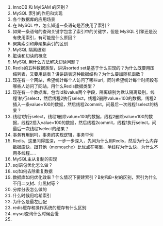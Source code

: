 1. InnoDB 和 MyISAM 的区别？
2. MySQL 索引的作用和实现
3. 各个数据库的应用场景
4. 在 MySQL 中，怎么知道一条语句是否使用了索引？
5. 如果一条语句的查询关键字包含了索引中的关键字，但是 MySQL 引擎还是没有使用索引，有可能是什么原因？
6. 聚集索引和非聚集索引的区别
7. MySQL 隔离级别
8. 脏读和幻读的概念
9. MySQL 用什么方法解决幻读问题？
10. Redis的五种数据类型，讲讲sorted set是基于什么实现的？为什么既要用压缩列表，又要用跳表？讲讲跳表这种数据结构？为什么要加随机函数？
11. 现在有一个网站，希望统计每个人访问了哪些url，同时希望统计每个时间段有哪些人访问了网站，用什么Redis数据类型？
12. 现在有一个数据库，包含id和value两个字段，隔离级别为默认隔离级别。线程1执行select，然后线程2执行select，线程2删除value=100的数据，线程2插入一条value=100的数据，然后线程2commit，问最后一次线程1select的结果？
13. 线程1执行select，线程1删除value=100的数据，线程2删除value=100的数据，线程2插入value=100的数据，然后线程2commit，线程1执行select，问最后一次线程1select的结果？
14. 事务有用到吗，事务的实现逻辑，事务举例
15. Redis，这里问得蛮深，一步一步深入，先问为什么用Redis，然后为什么内存数据库快，跟其他（memcache）比优点在哪里，单线程为什么快，为什么不用多线程.....
16. MySQL主从复制的实现
17. sql语句优化怎么做？
18. sql如何去除重复数据
19. 数据库如何优化效率？什么情况下要建索引？B树和B+树的区别，索引为什么不用二叉树、红黑树等？
20. 分库分表怎么做的
21. 什么时候用哈希索引
22. 为什么是最左匹配
23. redis缓存和操作系统的缓存有什么区别
24. mysql查询什么时候会慢
25. 
